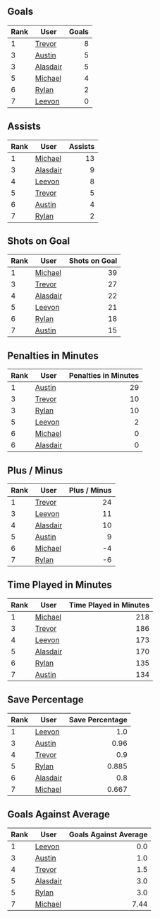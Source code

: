 ## Goals
| Rank | User | Goals |
| :--- | ---- | ---------: |
| 1 | [Trevor](https://github.com/rylancole/world-juniors/blob/master/ROSTERS.md#Trevor) |  8 |
| 3 | [Austin](https://github.com/rylancole/world-juniors/blob/master/ROSTERS.md#Austin) |  5 |
| 3 | [Alasdair](https://github.com/rylancole/world-juniors/blob/master/ROSTERS.md#Alasdair) |  5 |
| 5 | [Michael](https://github.com/rylancole/world-juniors/blob/master/ROSTERS.md#Michael) |  4 |
| 6 | [Rylan](https://github.com/rylancole/world-juniors/blob/master/ROSTERS.md#Rylan) |  2 |
| 7 | [Leevon](https://github.com/rylancole/world-juniors/blob/master/ROSTERS.md#Leevon) |  0 |
## Assists
| Rank | User | Assists |
| :--- | ---- | ---------: |
| 1 | [Michael](https://github.com/rylancole/world-juniors/blob/master/ROSTERS.md#Michael) |  13 |
| 3 | [Alasdair](https://github.com/rylancole/world-juniors/blob/master/ROSTERS.md#Alasdair) |  9 |
| 4 | [Leevon](https://github.com/rylancole/world-juniors/blob/master/ROSTERS.md#Leevon) |  8 |
| 5 | [Trevor](https://github.com/rylancole/world-juniors/blob/master/ROSTERS.md#Trevor) |  5 |
| 6 | [Austin](https://github.com/rylancole/world-juniors/blob/master/ROSTERS.md#Austin) |  4 |
| 7 | [Rylan](https://github.com/rylancole/world-juniors/blob/master/ROSTERS.md#Rylan) |  2 |
## Shots on Goal
| Rank | User | Shots on Goal |
| :--- | ---- | ---------: |
| 1 | [Michael](https://github.com/rylancole/world-juniors/blob/master/ROSTERS.md#Michael) |  39 |
| 3 | [Trevor](https://github.com/rylancole/world-juniors/blob/master/ROSTERS.md#Trevor) |  27 |
| 4 | [Alasdair](https://github.com/rylancole/world-juniors/blob/master/ROSTERS.md#Alasdair) |  22 |
| 5 | [Leevon](https://github.com/rylancole/world-juniors/blob/master/ROSTERS.md#Leevon) |  21 |
| 6 | [Rylan](https://github.com/rylancole/world-juniors/blob/master/ROSTERS.md#Rylan) |  18 |
| 7 | [Austin](https://github.com/rylancole/world-juniors/blob/master/ROSTERS.md#Austin) |  15 |
## Penalties in Minutes
| Rank | User | Penalties in Minutes |
| :--- | ---- | ---------: |
| 1 | [Austin](https://github.com/rylancole/world-juniors/blob/master/ROSTERS.md#Austin) |  29 |
| 3 | [Trevor](https://github.com/rylancole/world-juniors/blob/master/ROSTERS.md#Trevor) |  10 |
| 3 | [Rylan](https://github.com/rylancole/world-juniors/blob/master/ROSTERS.md#Rylan) |  10 |
| 5 | [Leevon](https://github.com/rylancole/world-juniors/blob/master/ROSTERS.md#Leevon) |  2 |
| 6 | [Michael](https://github.com/rylancole/world-juniors/blob/master/ROSTERS.md#Michael) |  0 |
| 6 | [Alasdair](https://github.com/rylancole/world-juniors/blob/master/ROSTERS.md#Alasdair) |  0 |
## Plus / Minus
| Rank | User | Plus / Minus |
| :--- | ---- | ---------: |
| 1 | [Trevor](https://github.com/rylancole/world-juniors/blob/master/ROSTERS.md#Trevor) |  24 |
| 3 | [Leevon](https://github.com/rylancole/world-juniors/blob/master/ROSTERS.md#Leevon) |  11 |
| 4 | [Alasdair](https://github.com/rylancole/world-juniors/blob/master/ROSTERS.md#Alasdair) |  10 |
| 5 | [Austin](https://github.com/rylancole/world-juniors/blob/master/ROSTERS.md#Austin) |  9 |
| 6 | [Michael](https://github.com/rylancole/world-juniors/blob/master/ROSTERS.md#Michael) |  -4 |
| 7 | [Rylan](https://github.com/rylancole/world-juniors/blob/master/ROSTERS.md#Rylan) |  -6 |
## Time Played in Minutes
| Rank | User | Time Played in Minutes |
| :--- | ---- | ---------: |
| 1 | [Michael](https://github.com/rylancole/world-juniors/blob/master/ROSTERS.md#Michael) |  218 |
| 3 | [Trevor](https://github.com/rylancole/world-juniors/blob/master/ROSTERS.md#Trevor) |  186 |
| 4 | [Leevon](https://github.com/rylancole/world-juniors/blob/master/ROSTERS.md#Leevon) |  173 |
| 5 | [Alasdair](https://github.com/rylancole/world-juniors/blob/master/ROSTERS.md#Alasdair) |  170 |
| 6 | [Rylan](https://github.com/rylancole/world-juniors/blob/master/ROSTERS.md#Rylan) |  135 |
| 7 | [Austin](https://github.com/rylancole/world-juniors/blob/master/ROSTERS.md#Austin) |  134 |
## Save Percentage
| Rank | User | Save Percentage |
| :--- | ---- | ---------: |
| 1 | [Leevon](https://github.com/rylancole/world-juniors/blob/master/ROSTERS.md#Leevon) |  1.0 |
| 3 | [Austin](https://github.com/rylancole/world-juniors/blob/master/ROSTERS.md#Austin) |  0.96 |
| 4 | [Trevor](https://github.com/rylancole/world-juniors/blob/master/ROSTERS.md#Trevor) |  0.9 |
| 5 | [Rylan](https://github.com/rylancole/world-juniors/blob/master/ROSTERS.md#Rylan) |  0.885 |
| 6 | [Alasdair](https://github.com/rylancole/world-juniors/blob/master/ROSTERS.md#Alasdair) |  0.8 |
| 7 | [Michael](https://github.com/rylancole/world-juniors/blob/master/ROSTERS.md#Michael) |  0.667 |
## Goals Against Average
| Rank | User | Goals Against Average |
| :--- | ---- | ---------: |
| 1 | [Leevon](https://github.com/rylancole/world-juniors/blob/master/ROSTERS.md#Leevon) |  0.0 |
| 3 | [Austin](https://github.com/rylancole/world-juniors/blob/master/ROSTERS.md#Austin) |  1.0 |
| 4 | [Trevor](https://github.com/rylancole/world-juniors/blob/master/ROSTERS.md#Trevor) |  1.5 |
| 5 | [Alasdair](https://github.com/rylancole/world-juniors/blob/master/ROSTERS.md#Alasdair) |  3.0 |
| 5 | [Rylan](https://github.com/rylancole/world-juniors/blob/master/ROSTERS.md#Rylan) |  3.0 |
| 7 | [Michael](https://github.com/rylancole/world-juniors/blob/master/ROSTERS.md#Michael) |  7.44 |
